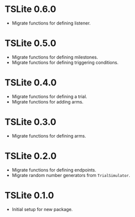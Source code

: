 # TSLite 0.6.0

* Migrate functions for defining listener. 

# TSLite 0.5.0

* Migrate functions for defining milestones. 
* Migrate functions for defining triggering conditions. 

# TSLite 0.4.0

* Migrate functions for defining a trial. 
* Migrate functions for adding arms. 

# TSLite 0.3.0

* Migrate functions for defining arms. 

# TSLite 0.2.0

* Migrate functions for defining endpoints.
* Migrate random number generators from `TrialSimulator`. 

# TSLite 0.1.0

* Initial setup for new package. 

